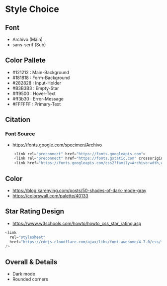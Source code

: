 # Style Choice

## Font

- Archivo (Main)
- sans-serif (Sub)

## Color Pallete

- #121212 : Main-Background
- #181818 : Form-Background
- #282828 : Input-Holder
- #B3B3B3 : Empty-Star
- #ff9500 : Hover-Text
- #ff3b30 : Error-Message
- #FFFFFF : Primary-Text

## Citation

### Font Source

- https://fonts.google.com/specimen/Archivo

```javascript
    <link rel="preconnect" href="https://fonts.googleapis.com">
    <link rel="preconnect" href="https://fonts.gstatic.com" crossorigin>
    <link href="https://fonts.googleapis.com/css2?family=Archivo:wdth,wght@87.5,700&display=swap" rel="stylesheet">
```

## Color

- https://blog.karenying.com/posts/50-shades-of-dark-mode-gray
- https://colorswall.com/palette/40133

## Star Rating Design

- https://www.w3schools.com/howto/howto_css_star_rating.asp

```javascript
<link
  rel="stylesheet"
  href="https://cdnjs.cloudflare.com/ajax/libs/font-awesome/4.7.0/css/font-awesome.min.css"
/>
```

## Overall & Details

- Dark mode
- Rounded corners
